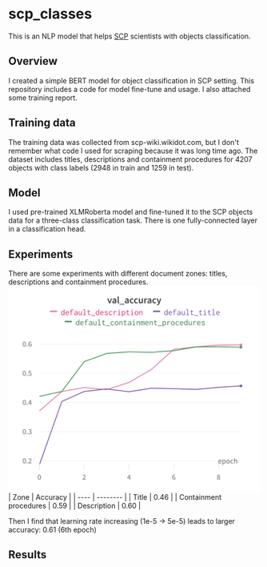 # scp_classes
This is an NLP model that helps [SCP](https://scp-wiki.wikidot.com/) scientists with objects classification.
## Overview
I created a simple BERT model for object classification in SCP setting. This repository includes a code for model fine-tune and usage. I also attached some training report.
## Training data
The training data was collected from scp-wiki.wikidot.com, but I don't remember what code I used for scraping because it was long time ago.
The dataset includes titles, descriptions and containment procedures for 4207 objects with class labels (2948 in train and 1259 in test).
## Model
I used pre-trained XLMRoberta model and fine-tuned it to the SCP objects data for a three-class classification task. There is one fully-connected layer in a classification head.
## Experiments
There are some experiments with different document zones: titles, descriptions and containment procedures.
![test](https://github.com/8Michelle/scp_classes/blob/master/assets/wandb_plots.png)
| Zone | Accuracy |
| ---- | -------- |
| Title | 0.46  |
| Containment procedures  | 0.59  |
| Description  | 0.60  |

Then I find that learning rate increasing (1e-5 -> 5e-5) leads to larger accuracy: 0.61 (6th epoch)
## Results
